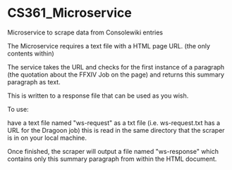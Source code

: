 # CS361_Microservice
Microservice to scrape data from Consolewiki entries

The Microservice requires a text file with a HTML page URL.
(the only contents within)

The service takes the URL and checks for the first instance of a paragraph (the quotation about the FFXIV Job on the page) and returns this summary paragraph as text.

This is written to a response file that can be used as you wish.

To use:

have a text file named "ws-request" as a txt file (i.e. ws-request.txt has a URL for the Dragoon job) this is read in the same directory that the scraper is in on your local machine.

Once finished, the scraper will output a file named "ws-response" which contains only this summary paragraph from within the HTML document.
